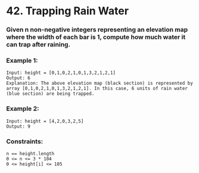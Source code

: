 # 42. Trapping Rain Water

### Given n non-negative integers representing an elevation map where the width of each bar is 1, compute how much water it can trap after raining.

### Example 1:

```
Input: height = [0,1,0,2,1,0,1,3,2,1,2,1]
Output: 6
Explanation: The above elevation map (black section) is represented by array [0,1,0,2,1,0,1,3,2,1,2,1]. In this case, 6 units of rain water (blue section) are being trapped.
```

### Example 2:

```
Input: height = [4,2,0,3,2,5]
Output: 9
```

### Constraints:
```
n == height.length
0 <= n <= 3 * 104
0 <= height[i] <= 105
```